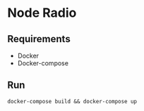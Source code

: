 # Node Radio

## Requirements
- Docker
- Docker-compose

## Run

`docker-compose build && docker-compose up`
